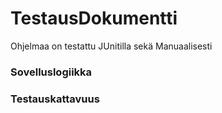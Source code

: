 # TestausDokumentti

Ohjelmaa on testattu JUnitilla sekä Manuaalisesti

### Sovelluslogiikka

### Testauskattavuus

